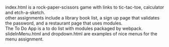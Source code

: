 index.html is a rock-paper-scissors game with links to tic-tac-toe, calculator and etch-a-sketch.  
other assignments include a library book list, a sign up page that validates the password, and a restaurant page that uses modules.  
The To Do App is a to do list with modules packaged by webpack.  
slideInMenu.html and dropdown.html are examples of nice menus for the menu assignment.
